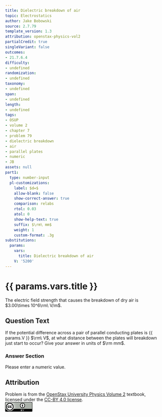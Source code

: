 ```yaml
---
title: Dielectric breakdown of air
topic: Electrostatics
author: Jake Bobowski
source: 2.7.79
template_version: 1.3
attribution: openstax-physics-vol2
partialCredit: true
singleVariant: false
outcomes:
- 21.7.6.4
difficulty:
- undefined
randomization:
- undefined
taxonomy:
- undefined
span:
- undefined
length:
- undefined
tags:
- OSUP
- volume 2
- chapter 7
- problem 79
- dielectric breakdown
- air
- parallel plates
- numeric
- JB
assets: null
part1:
  type: number-input
  pl-customizations:
    label: $d=$
    allow-blank: false
    show-correct-answer: true
    comparison: relabs
    rtol: 0.03
    atol: 0
    show-help-text: true
    suffix: $\rm\ mm$
    weight: 1
    custom-format: .3g
substitutions:
  params:
    vars:
      title: Dielectric breakdown of air
    V: '5200'
---
```

# {{ params.vars.title }}
The electric field strength that causes the breakdown of dry air is $3.00\times 10^6\rm\ V/m$.

## Question Text

If the potential difference across a pair of parallel conducting plates is {{ params.V }} $\rm\ V$, at what distance between the plates will breakdown just start to occur?
Give your answer in units of $\rm mm$.

### Answer Section

Please enter a numeric value.

## Attribution

Problem is from the [OpenStax University Physics Volume 2](https://openstax.org/details/books/university-physics-volume-2) textbook, licensed under the [CC-BY 4.0 license](https://creativecommons.org/licenses/by/4.0/).<br>![Image representing the Creative Commons 4.0 BY license.](https://raw.githubusercontent.com/firasm/bits/master/by.png)